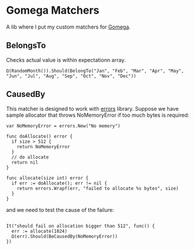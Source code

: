 # Gomega Matchers

A lib where I put my custom matchers for [Gomega](https://onsi.github.io/gomega/).

## BelongsTo

Checks actual value is within expectationn array.

```
Ω(RandomMonth()).Should(BelongTo("Jan", "Feb", "Mar", "Apr", "May", "Jun", "Jul", "Aug", "Sep", "Oct", "Nov", "Dec"))

```

## CausedBy

This matcher is designed to work with [errors](https://godoc.org/github.com/pkg/errors) library.
Suppose we have sample allocator that throws NoMemoryError if too much bytes is required:

```
var NoMemoryError = errors.New("No memory")

func doAllocate() error {
  if size > 512 {
    return NoMemoryError
  }
  // do allocate
  return nil
}

func allocate(size int) error {
  if err := doAllocate(); err != nil {
    return errors.Wrapf(err, "failed to allocate %s bytes", size)
  }
}

```

and we need to test the cause of the failure:
```

It("should fail on allocation bigger than 512", func() {
  err := allocate(1024)
  Ω(err).Should(BeCausedBy(NoMemoryError))
})


```
